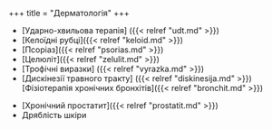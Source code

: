 ﻿+++
title = "Дерматологія"
+++
- [Ударно-хвильова терапія] ({{< relref "udt.md" >}})
- [Келоїдні рубці]({{< relref "keloid.md" >}})
- [Псоріаз]({{< relref "psorias.md" >}})
- [Целюліт]({{< relref "zelulit.md" >}})
- [Трофічні виразки] ({{< relref "vyrazka.md" >}})
- [Дискінезії травного тракту] ({{< relref "diskinesija.md" >}})
  [Фізіотерапія хронічних бронхітів]({{< relref "bronchit.md" >}})
<!--more-->
- [Хронічний простатит]({{< relref "prostatit.md" >}})
- Дряблість шкіри
